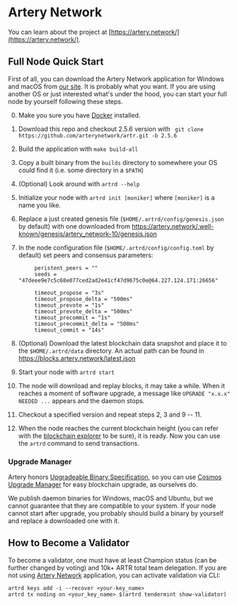 # Artery Network

You can learn about the project at [https://artery.network/](https://artery.network/).

## Full Node Quick Start
First of all, you can download the Artery Network application for Windows and macOS from
[our site](https://artery.network/). It is probably what you want. If you are using another OS or just interested
what's under the hood, you can start your full node by yourself following these steps.

0. Make you sure you have [Docker](https://www.docker.com/) installed.
0. Download this repo and checkout 2.5.6 version with ```
git clone https://github.com/arterynetwork/artr.git -b 2.5.6```
0. Build the application with `make build-all`
0. Copy a built binary from the `builds` directory to somewhere your OS could find it (i.e. some directory in a `$PATH`)
0. (Optional) Look around with `artrd --help`
0. Initialize your node with `artrd init [moniker]` where `[moniker]` is a name you like.
0. Replace a just created genesis file (`$HOME/.artrd/config/genesis.json` by default) with one downloaded from https://artery.network/.well-known/genesis/artery_network-10/genesis.json
0. In the node configuration file (`$HOME/.artrd/config/config.toml` by default) set peers and consensus parameters:

            peristent_peers = ""
            seeds = "47deee9e7c5c68e077ced2ad2e41cf47d9675c0e@64.227.124.171:26656"

            timeout_propose = "3s"
            timeout_propose_delta = "500ms"
            timeout_prevote = "1s"
            timeout_prevote_delta = "500ms"
            timeout_precommit = "1s"
            timeout_precommit_delta = "500ms"
            timeout_commit = "14s"

0. (Optional) Download the latest blockchain data snapshot and place it to the `$HOME/.artrd/data` directory. An actual path can be found in https://blocks.artery.network/latest.json
0. Start your node with `artrd start`
0. The node will download and replay blocks, it may take a while. When it reaches a moment of software upgrade, a
message like `UPGRADE "x.x.x" NEEDED ...` appears and the daemon stops.
0. Checkout a specified version and repeat steps 2, 3 and 9 -- 11.
0. When the node reaches the current blockchain height (you can refer with the
[blockchain explorer](https://artery.network/blockchain) to be sure), it is ready. Now you can use the `artrd`
command to send transactions.

### Upgrade Manager

Artery honors [Upgradeable Binary
Specification](https://github.com/regen-network/cosmosd#upgradeable-binary-specification), so you can use [Cosmos
Upgrade Manager](https://github.com/regen-network/cosmosd#cosmos-upgrade-manager) for easy blockchain upgrade, as
ourselves do.

We publish daemon binaries for Windows, macOS and Ubuntu, but we cannot guarantee that they are compatible to your
system. If your node cannot start after upgrade, you probably should build a binary by yourself and replace a
downloaded one with it.

## How to Become a Validator

To become a validator, one must have at least Champion status (can be further changed by voting) and 10k+ ARTR total team delegation. If you are not using
[Artery Network](https://artery.network/) application, you can activate validation via CLI:
```
artrd keys add -i --recover <your-key_name>
artrd tx noding on <your_key_name> $(artrd tendermint show-validator)
```
